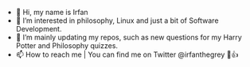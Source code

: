 - 👋 Hi, my name is Irfan
- 👀 I’m interested in philosophy, Linux and just a bit of Software Development.
- 🌱 I’m mainly updating my repos, such as new questions for my Harry Potter and Philosophy quizzes.
- 📫 How to reach me | You can find me on Twitter @irfanthegrey 👋👍

<!---
irfankurtagic/irfankurtagic is a ✨ special ✨ repository because its `README.md` (this file) appears on your GitHub profile.
You can click the Preview link to take a look at your changes.
--->
